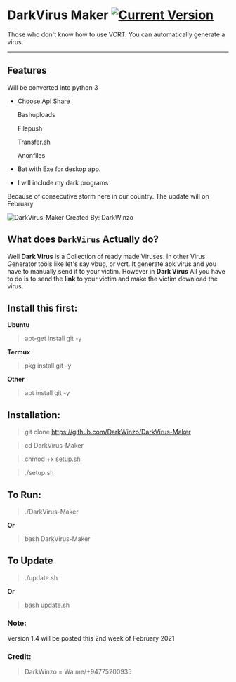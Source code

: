 # DarkVirus Maker [![Current Version ](https://img.shields.io/badge/Current%20Version-1.1-blue?style=flat-square)](https://github.com/ZechBron/DarkVirus-Maker-Gen)
Those who don't know how to use VCRT. You can automatically generate a virus.

---

## Features
Will be converted into python 3
+ Choose Api Share

   Bashuploads

   Filepush
   
   Transfer.sh
   
   Anonfiles

+ Bat with Exe for deskop app.

+ I will include my dark programs

Because of consecutive storm here in our country. The update will on February


![DarkVirus-Maker Created By: DarkWinzo](https://i.ibb.co/0ty9hxK/Dark-Virus.jpg)

## What does `DarkVirus` Actually do?
Well __Dark Virus__ is a Collection of ready made Viruses.
In other Virus Generator tools like let's say vbug, or vcrt. It generate apk virus and you have to manually send it to your victim.
However in __Dark Virus__ All you have to do is to send the __link__ to your victim and make the victim download the virus. 


## Install this first:
__Ubuntu__
> apt-get install git -y

__Termux__
> pkg install git -y

__Other__
> apt install git -y


## Installation:
> git clone https://github.com/DarkWinzo/DarkVirus-Maker

> cd DarkVirus-Maker

> chmod +x setup.sh

> ./setup.sh


## To Run:
> ./DarkVirus-Maker

__Or__

> bash DarkVirus-Maker


## To Update
> ./update.sh

__Or__

> bash update.sh

### Note:
Version 1.4 will be posted this 2nd week of February 2021

### Credit:

>DarkWinzo = Wa.me/+94775200935
